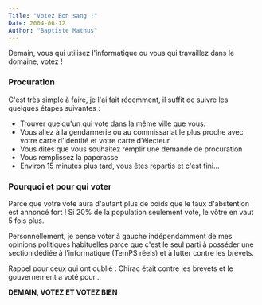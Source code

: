 ```yaml
---
Title: "Votez Bon sang !"
Date: 2004-06-12
Author: "Baptiste Mathus"
---
```




Demain, vous qui utilisez l'informatique ou vous qui travaillez dans le
domaine, votez !

### Procuration

C'est très simple à faire, je l'ai fait récemment, il suffit de suivre
les quelques étapes suivantes :

-   Trouver quelqu'un qui vote dans la même ville que vous.
-   Vous allez à la gendarmerie ou au commissariat le plus proche avec
    votre carte d'identité et votre carte d'électeur
-   Vous dites que vous souhaitez remplir une demande de procuration
-   Vous remplissez la paperasse
-   Environ 15 minutes plus tard, vous êtes repartis et c'est fini...

### Pourquoi et pour qui voter

Parce que votre vote aura d'autant plus de poids que le taux
d'abstention est annoncé fort ! Si 20% de la population seulement vote,
le vôtre en vaut 5 fois plus.

Personnellement, je pense voter à gauche indépendamment de mes opinions
politiques habituelles parce que c'est le seul parti à posséder une
section dédiée à l'informatique (TemPS réels) et à lutter contre les
brevets.

Rappel pour ceux qui ont oublié : Chirac était contre les brevets et le
gouvernement a voté pour...

**DEMAIN, VOTEZ ET VOTEZ BIEN**

